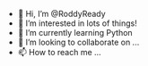 - 👋 Hi, I’m @RoddyReady
- 👀 I’m interested in lots of things!
- 🌱 I’m currently learning Python
- 💞️ I’m looking to collaborate on ...
- 📫 How to reach me ...

<!---
RoddyReady/RoddyReady is a ✨ special ✨ repository because its `README.md` (this file) appears on your GitHub profile.
You can click the Preview link to take a look at your changes.
--->
